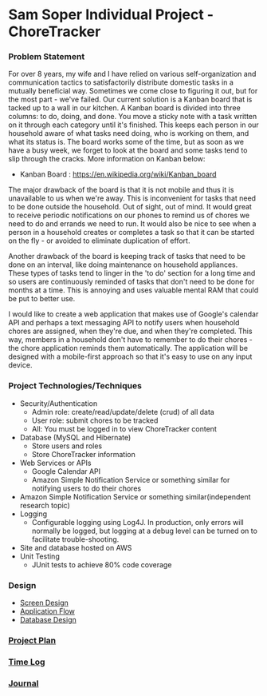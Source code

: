 # Sam Soper Individual Project - ChoreTracker

### Problem Statement
For over 8 years, my wife and I have relied on various self-organization and
communication tactics to satisfactorily distribute domestic tasks in a mutually
beneficial way.  Sometimes we come close to figuring it out, but for the most 
part - we've failed.  Our current solution is a Kanban board that is tacked up
to a wall in our kitchen. A Kanban board is divided into three columns: to do, 
doing, and done. You move a sticky note with a task written on it through each 
category until it's finished.  This keeps each person in our household aware 
of what tasks need doing, who is working on them, and what its status is. The
board works some of the time, but as soon as we have a busy week, we forget to 
look at the board and some tasks tend to slip through the cracks.  More 
information on Kanban below:  

* Kanban Board : https://en.wikipedia.org/wiki/Kanban_board

The major drawback of the board is that it is not mobile and thus it is 
unavailable to us when we're away. This is inconvenient for tasks that need to 
be done outside the household.  Out of sight, out of mind. It would great
to receive periodic notifications on our phones to remind us of chores we
need to do and errands we need to run.  It would also be nice to see when
a person in a household creates or completes a task so that it can be started
on the fly - or avoided to eliminate duplication of effort.

Another drawback of the board is keeping track of tasks that need to be done
on an interval, like doing maintenance on household appliances. These types of
tasks tend to linger in the 'to do' section for a long time and so users are 
continuously reminded of tasks that don't need to be done for months at a time.
This is annoying and uses valuable mental RAM that could be put to better use.

I would like to create a web application that makes use of Google's calendar API 
and perhaps a text messaging API to notify users when household chores are 
assigned, when they're due, and when they're completed.  This way, members in 
a household don't have to remember to do their chores - the chore application 
reminds them automatically. The application will be designed with a mobile-first
approach so that it's easy to use on any input device.

### Project Technologies/Techniques 

* Security/Authentication
  * Admin role: create/read/update/delete (crud) of all data
  * User role: submit chores to be tracked
  * All: You must be logged in to view ChoreTracker content
* Database (MySQL and Hibernate)
  * Store users and roles
  * Store ChoreTracker information
* Web Services or APIs
  * Google Calendar API
  * Amazon Simple Notification Service or something similar for notifying users to do their chores
* Amazon Simple Notification Service or something similar(independent research topic)
* Logging
  * Configurable logging using Log4J. In production, only errors will normally be logged, but logging at a debug level can be turned on to facilitate trouble-shooting. 
* Site and database hosted on AWS
* Unit Testing
  * JUnit tests to achieve 80% code coverage 

### Design

* [Screen Design](DesignDocuments/wireframes/ChoreTracker_wireframes1.png)
* [Application Flow](DesignDocuments/applicationFlow.md)
* [Database Design](DesignDocuments/databaseDesignV4.png)

### [Project Plan](ProjectPlan.md)

### [Time Log](TimeLog.md) 
### [Journal](Journal.md)


